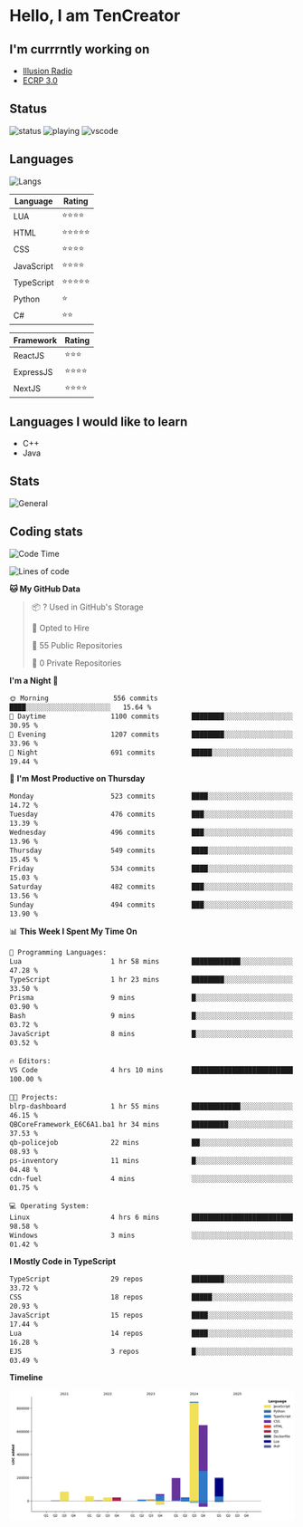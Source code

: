 # Hello, I am TenCreator

## I'm currrntly working on
- [Illusion Radio](https://illusionradio.co.uk/)
- [ECRP 3.0](http://github.com/Emerald-Coast-Roleplay/)

## Status
![status](https://api.statusbadges.me/badge/status/518334475038359555?simple=true&style=for-the-badge)
![playing](https://api.statusbadges.me/badge/playing/518334475038359555?style=for-the-badge)
![vscode](https://api.statusbadges.me/badge/vscode/518334475038359555?style=for-the-badge)

## Languages
![Langs](https://github-readme-stats.vercel.app/api/top-langs/?username=tencreator&layout=compact&theme=radical)


|Language|Rating|
|--------|------|
|LUA|⭐️⭐️⭐️⭐️|
|HTML|⭐️⭐️⭐️⭐️⭐️|
|CSS|⭐️⭐️⭐️⭐️|
|JavaScript|⭐️⭐️⭐️⭐️|
|TypeScript|⭐️⭐️⭐️⭐️⭐️|
|Python|⭐️|
|C#|⭐️⭐️ |

|Framework|Rating|
|--------|------|
|ReactJS|⭐️⭐️⭐|
|ExpressJS|⭐️⭐️⭐️⭐️|
|NextJS|⭐️⭐️⭐⭐️|

## Languages I would like to learn
- C++
- Java

## Stats
![General](https://github-readme-stats.vercel.app/api?username=tencreator&show_icons=true&theme=radical)

## Coding stats

<!--START_SECTION:waka-->
![Code Time](http://img.shields.io/badge/Code%20Time-504%20hrs%203%20mins-blue)

![Lines of code](https://img.shields.io/badge/From%20Hello%20World%20I%27ve%20Written-2.2%20million%20lines%20of%20code-blue)

**🐱 My GitHub Data** 

> 📦 ? Used in GitHub's Storage 
 > 
> 💼 Opted to Hire
 > 
> 📜 55 Public Repositories 
 > 
> 🔑 0 Private Repositories 
 > 
**I'm a Night 🦉** 

```text
🌞 Morning                556 commits         ████░░░░░░░░░░░░░░░░░░░░░   15.64 % 
🌆 Daytime                1100 commits        ████████░░░░░░░░░░░░░░░░░   30.95 % 
🌃 Evening                1207 commits        ████████░░░░░░░░░░░░░░░░░   33.96 % 
🌙 Night                  691 commits         █████░░░░░░░░░░░░░░░░░░░░   19.44 % 
```
📅 **I'm Most Productive on Thursday** 

```text
Monday                   523 commits         ████░░░░░░░░░░░░░░░░░░░░░   14.72 % 
Tuesday                  476 commits         ███░░░░░░░░░░░░░░░░░░░░░░   13.39 % 
Wednesday                496 commits         ███░░░░░░░░░░░░░░░░░░░░░░   13.96 % 
Thursday                 549 commits         ████░░░░░░░░░░░░░░░░░░░░░   15.45 % 
Friday                   534 commits         ████░░░░░░░░░░░░░░░░░░░░░   15.03 % 
Saturday                 482 commits         ███░░░░░░░░░░░░░░░░░░░░░░   13.56 % 
Sunday                   494 commits         ███░░░░░░░░░░░░░░░░░░░░░░   13.90 % 
```


📊 **This Week I Spent My Time On** 

```text
💬 Programming Languages: 
Lua                      1 hr 58 mins        ████████████░░░░░░░░░░░░░   47.28 % 
TypeScript               1 hr 23 mins        ████████░░░░░░░░░░░░░░░░░   33.50 % 
Prisma                   9 mins              █░░░░░░░░░░░░░░░░░░░░░░░░   03.90 % 
Bash                     9 mins              █░░░░░░░░░░░░░░░░░░░░░░░░   03.72 % 
JavaScript               8 mins              █░░░░░░░░░░░░░░░░░░░░░░░░   03.52 % 

🔥 Editors: 
VS Code                  4 hrs 10 mins       █████████████████████████   100.00 % 

🐱‍💻 Projects: 
blrp-dashboard           1 hr 55 mins        ████████████░░░░░░░░░░░░░   46.15 % 
QBCoreFramework_E6C6A1.ba1 hr 34 mins        █████████░░░░░░░░░░░░░░░░   37.53 % 
qb-policejob             22 mins             ██░░░░░░░░░░░░░░░░░░░░░░░   08.93 % 
ps-inventory             11 mins             █░░░░░░░░░░░░░░░░░░░░░░░░   04.48 % 
cdn-fuel                 4 mins              ░░░░░░░░░░░░░░░░░░░░░░░░░   01.75 % 

💻 Operating System: 
Linux                    4 hrs 6 mins        █████████████████████████   98.58 % 
Windows                  3 mins              ░░░░░░░░░░░░░░░░░░░░░░░░░   01.42 % 
```

**I Mostly Code in TypeScript** 

```text
TypeScript               29 repos            ████████░░░░░░░░░░░░░░░░░   33.72 % 
CSS                      18 repos            █████░░░░░░░░░░░░░░░░░░░░   20.93 % 
JavaScript               15 repos            ████░░░░░░░░░░░░░░░░░░░░░   17.44 % 
Lua                      14 repos            ████░░░░░░░░░░░░░░░░░░░░░   16.28 % 
EJS                      3 repos             █░░░░░░░░░░░░░░░░░░░░░░░░   03.49 % 
```



**Timeline**

![Lines of Code chart](https://raw.githubusercontent.com/tencreator/tencreator/main/assets/bar_graph.png)


<!--END_SECTION:waka-->
